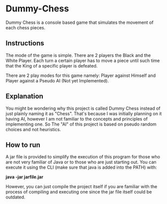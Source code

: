# Dummy-Chess

Dummy Chess is a console based game that simulates the movement of each chess pieces.

## Instructions

The mode of the game is simple. There are 2 players the Black and the White Player. Each turn a certain player has to move a piece until such time that the King of a specific player is defeated.

There are 2 play modes for this game namely: Player against Himself and Player against a Pseudo AI (Not yet Implemented).

## Explanation

You might be wondering why this project is called Dummy Chess instead of just plainly naming it as "Chess". That's because I was initially planning on it having AI, however I am not familiar to the concepts and principles of implementing one. So The "AI" of this project is based on pseudo random choices and not heuristics.

## How to run

A jar file is provided to simplify the execution of this program for those who are not very familiar of Java or to those who are just starting out. You can execute it using the CLI (make sure that java is added into the PATH) with: 

**java -jar jarfile.jar**

However, you can just compile the project itself if you are familiar with the process of compiling and executing one since the jar file itself could be outdated.

